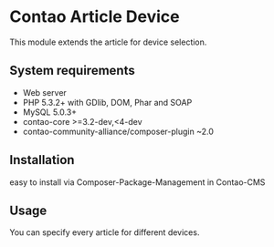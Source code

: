 Contao Article Device
======================

This module extends the article for device selection.


System requirements
-------------------

 * Web server
 * PHP 5.3.2+ with GDlib, DOM, Phar and SOAP
 * MySQL 5.0.3+
 * contao-core >=3.2-dev,<4-dev
 * contao-community-alliance/composer-plugin ~2.0

Installation
------------

easy to install via Composer-Package-Management in Contao-CMS


Usage
-----

You can specify every article for different devices.
